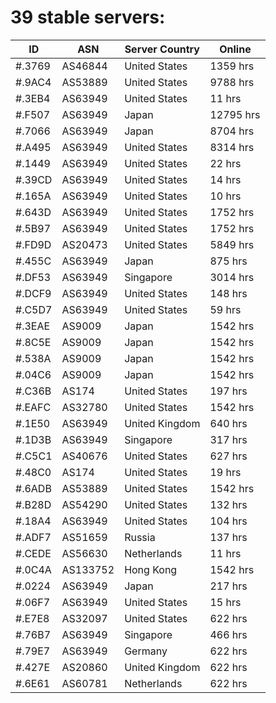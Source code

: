 # 39 stable servers:

| ID | ASN | Server Country | Online |
| ------ | ------ | ------ | ------ |
| #.3769 | AS46844 | United States | 1359 hrs |
| #.9AC4 | AS53889 | United States | 9788 hrs |
| #.3EB4 | AS63949 | United States | 11 hrs |
| #.F507 | AS63949 | Japan | 12795 hrs |
| #.7066 | AS63949 | Japan | 8704 hrs |
| #.A495 | AS63949 | United States | 8314 hrs |
| #.1449 | AS63949 | United States | 22 hrs |
| #.39CD | AS63949 | United States | 14 hrs |
| #.165A | AS63949 | United States | 10 hrs |
| #.643D | AS63949 | United States | 1752 hrs |
| #.5B97 | AS63949 | United States | 1752 hrs |
| #.FD9D | AS20473 | United States | 5849 hrs |
| #.455C | AS63949 | Japan | 875 hrs |
| #.DF53 | AS63949 | Singapore | 3014 hrs |
| #.DCF9 | AS63949 | United States | 148 hrs |
| #.C5D7 | AS63949 | United States | 59 hrs |
| #.3EAE | AS9009 | Japan | 1542 hrs |
| #.8C5E | AS9009 | Japan | 1542 hrs |
| #.538A | AS9009 | Japan | 1542 hrs |
| #.04C6 | AS9009 | Japan | 1542 hrs |
| #.C36B | AS174 | United States | 197 hrs |
| #.EAFC | AS32780 | United States | 1542 hrs |
| #.1E50 | AS63949 | United Kingdom | 640 hrs |
| #.1D3B | AS63949 | Singapore | 317 hrs |
| #.C5C1 | AS40676 | United States | 627 hrs |
| #.48C0 | AS174 | United States | 19 hrs |
| #.6ADB | AS53889 | United States | 1542 hrs |
| #.B28D | AS54290 | United States | 132 hrs |
| #.18A4 | AS63949 | United States | 104 hrs |
| #.ADF7 | AS51659 | Russia | 137 hrs |
| #.CEDE | AS56630 | Netherlands | 11 hrs |
| #.0C4A | AS133752 | Hong Kong | 1542 hrs |
| #.0224 | AS63949 | Japan | 217 hrs |
| #.06F7 | AS63949 | United States | 15 hrs |
| #.E7E8 | AS32097 | United States | 622 hrs |
| #.76B7 | AS63949 | Singapore | 466 hrs |
| #.79E7 | AS63949 | Germany | 622 hrs |
| #.427E | AS20860 | United Kingdom | 622 hrs |
| #.6E61 | AS60781 | Netherlands | 622 hrs |


